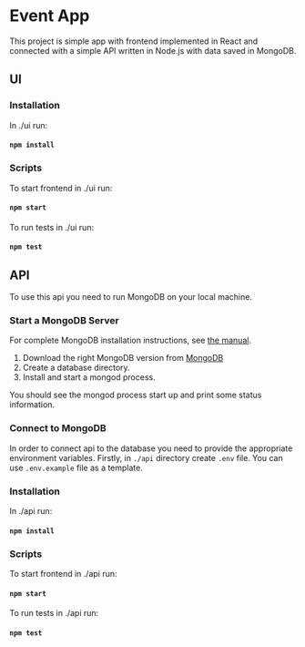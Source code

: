 # Event App

This project is simple app with frontend implemented in
React and connected with a simple API written in Node.js with data saved in MongoDB.

## UI

### Installation

In ./ui run:

#### `npm install`

### Scripts

To start frontend in ./ui run:

#### `npm start`

To run tests in ./ui run:

#### `npm test`

## API

To use this api you need to run MongoDB on your local machine.

### Start a MongoDB Server

For complete MongoDB installation instructions, see [the manual](https://docs.mongodb.com/manual/installation/).

1. Download the right MongoDB version from [MongoDB](https://www.mongodb.com/try)
1. Create a database directory.
1. Install and start a mongod process.

You should see the mongod process start up and print some status information.

### Connect to MongoDB

In order to connect api to the database you need to provide the appropriate environment variables.
Firstly, in `./api` directory create `.env` file. You can use `.env.example` file as a template.

### Installation

In ./api run:

#### `npm install`

### Scripts

To start frontend in ./api run:

#### `npm start`

To run tests in ./api run:

#### `npm test`
